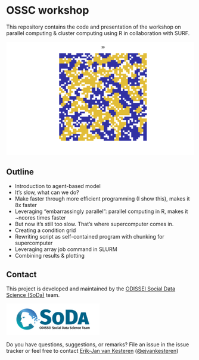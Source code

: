 # OSSC workshop

This repository contains the code and presentation of the workshop on parallel computing & cluster computing using R in collaboration with SURF.

![image](img/abm.png)

## Outline
-	Introduction to agent-based model
-	It’s slow, what can we do? 
  - Make faster through more efficient programming (I show this), makes it 8x faster
  - Leveraging “embarrassingly parallel”: parallel computing in R, makes it ~ncores times faster
-	But now it’s still too slow. That’s where supercomputer comes in.
  - Creating a condition grid
  - Rewriting script as self-contained program with chunking for supercomputer
  - Leveraging array job command in SLURM
  - Combining results & plotting

## Contact

This project is developed and maintained by the [ODISSEI Social Data
Science (SoDa)](https://odissei-data.nl/nl/soda/) team.

<img src="img/soda_logo.png" alt="SoDa logo" width="250px"/>

Do you have questions, suggestions, or remarks? File an issue in the
issue tracker or feel free to contact [Erik-Jan van
Kesteren](https://github.com/vankesteren)
([@ejvankesteren](https://twitter.com/ejvankesteren))

